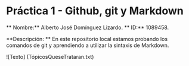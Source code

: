 # Práctica 1 - Github, git y Markdown

** Nombre:**  Alberto José Domínguez Lizardo.
** ID:**  1089458.

**Descripción: ** En este repositorio local estamos probando los comandos de git y aprendiendo a utilizar la sintaxis de Markdown.

![Texto] (TópicosQueseTrataran.txt)

